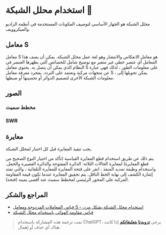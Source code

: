 # استخدام محلل الشبكة 🚧

محلل الشبكة هو الجهاز الأساسي لتوصيف المكونات المستخدمة في أنظمة الراديو والميكروويف.

## معامل S

معامل S هو معامل الانعكاس والانتشار وهو لغة عمل محلل الشبكة. يمكن أن يصف هذا المعامل أي عنصر خطي غير متغير مع توضيح شامل للخصائص التي يظهرها العنصر في النظام الذي يمكن أن يتصل به. يحتوي معامل S على معلومات الطور ، لذلك فهي عبارة عن متجهات مركبة وتعتمد على التردد. بمجرد معرفة معامل S ، يمكن تحويلها إلى معلومات الشبكة الأخرى لتصميم الدوائر أو تحسينها أو ضبطها.

## الصور

### مخطط سميث

### SWR

## معايرة

يجب تنفيذ المعايرة قبل كل اختبار لمحلل الشبكة.

يتم ذلك عن طريق استخدام قطع المعايرة القياسية (تأكد من اختيار النوع الصحيح من قطع المعايرة) لمعايرة الحالات الثلاثة: الدائرة المفتوحة والدائرة القصيرة والحمل. واستخدام وظيفة تمديد المنفذ ، انقر على فتحة المعايرة للمعايرة التلقائية ، والتي تمتد إشارة الكشف إلى نهاية الخط الناقل. يتم تحقيق المعايرة عندما تكون قيمة المقاومة المركبة على المحور الرئيسي لمخطط سميث عند أقصى يمينه (فتحة).

## المراجع والشكر

- [قياس المعاملات المزدوجة ومعامل S - استخدام محلل الشبكة بشكل مرن](https://zhuanlan.zhihu.com/p/104926377)
- [قياس مقاومة الهوائي باستخدام محلل الشبكة](https://www.bilibili.com/video/BV1VX4y1M7X8/)

> تمت ترجمة هذه المشاركة باستخدام ChatGPT، يرجى [**تزويدنا بتعليقاتكم**](https://github.com/linyuxuanlin/Wiki_MkDocs/issues/new) إذا كانت هناك أي حذف أو إهمال.